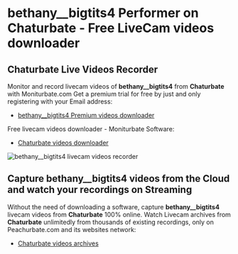 # bethany__bigtits4 Performer on Chaturbate - Free LiveCam videos downloader

## Chaturbate Live Videos Recorder

Monitor and record livecam videos of **bethany__bigtits4** from **Chaturbate** with Moniturbate.com
Get a premium trial for free by just and only registering with your Email address:
* [bethany__bigtits4 Premium videos downloader](https://moniturbate.com/request-demo-licence-key.html)

Free livecam videos downloader - Moniturbate Software:
* [Chaturbate videos downloader](https://moniturbate.com/moniturbate-download-software.html)

![bethany__bigtits4 livecam videos recorder](https://peachurnet.com/templates/moniturbate-software.png)


## Capture bethany__bigtits4 videos from the Cloud and watch your recordings on Streaming

Without the need of downloading a software, capture **bethany__bigtits4** livecam videos from **Chaturbate** 100% online.
Watch Livecam archives from **Chaturbate** unlimitedly from thousands of existing recordings, only on Peachurbate.com and its websites network:
* [Chaturbate videos archives](https://peachurnet.com/)